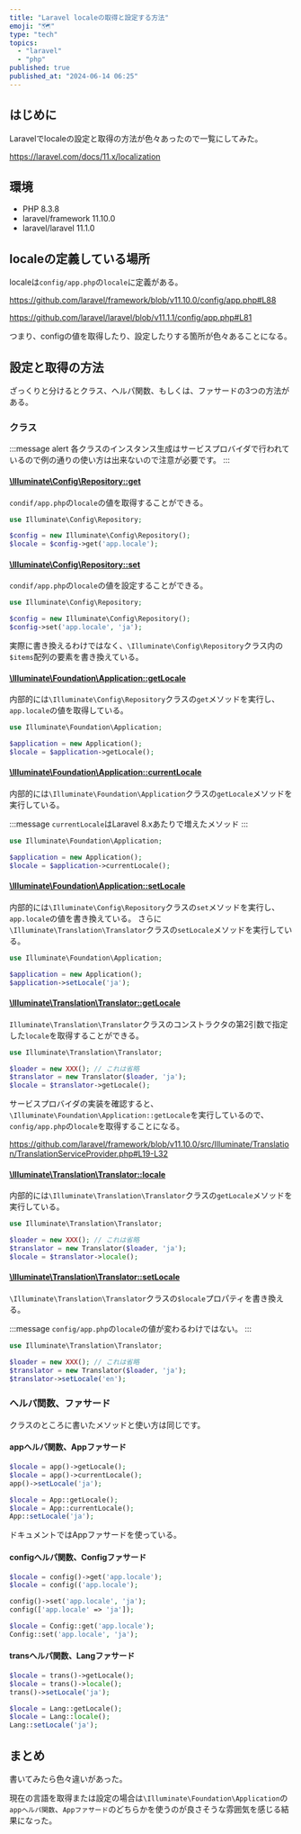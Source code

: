 ```yaml
---
title: "Laravel localeの取得と設定する方法"
emoji: "🗺️"
type: "tech"
topics:
  - "laravel"
  - "php"
published: true
published_at: "2024-06-14 06:25"
---
```


## はじめに

Laravelでlocaleの設定と取得の方法が色々あったので一覧にしてみた。

https://laravel.com/docs/11.x/localization

## 環境

- PHP 8.3.8
- laravel/framework 11.10.0
- laravel/laravel 11.1.0

## localeの定義している場所

localeは`config/app.php`の`locale`に定義がある。

https://github.com/laravel/framework/blob/v11.10.0/config/app.php#L88

https://github.com/laravel/laravel/blob/v11.1.1/config/app.php#L81

つまり、configの値を取得したり、設定したりする箇所が色々あることになる。

## 設定と取得の方法

ざっくりと分けるとクラス、へルパ関数、もしくは、ファサードの3つの方法がある。

### クラス

:::message alert
各クラスのインスタンス生成はサービスプロバイダで行われているので例の通りの使い方は出来ないので注意が必要です。
:::

#### [\Illuminate\Config\Repository::get](https://github.com/laravel/framework/blob/v11.10.0/src/Illuminate/Config/Repository.php#L51)

`condif/app.php`の`locale`の値を取得することができる。

```php
use Illuminate\Config\Repository;

$config = new Illuminate\Config\Repository();
$locale = $config->get('app.locale');
```

#### [\Illuminate\Config\Repository::set](https://github.com/laravel/framework/blob/v11.10.0/src/Illuminate/Config/Repository.php#L188)

`condif/app.php`の`locale`の値を設定することができる。

```php
use Illuminate\Config\Repository;

$config = new Illuminate\Config\Repository();
$config->set('app.locale', 'ja');
```

実際に書き換えるわけではなく、`\Illuminate\Config\Repository`クラス内の`$items`配列の要素を書き換えている。

#### [\Illuminate\Foundation\Application::getLocale](https://github.com/laravel/framework/blob/v11.10.0/src/Illuminate/Foundation/Application.php#L1501)

内部的には`\Illuminate\Config\Repository`クラスの`get`メソッドを実行し、`app.locale`の値を取得している。

```php
use Illuminate\Foundation\Application;

$application = new Application();
$locale = $application->getLocale();
```

#### [\Illuminate\Foundation\Application::currentLocale](https://github.com/laravel/framework/blob/v11.10.0/src/Illuminate/Foundation/Application.php#L1511)

内部的には`\Illuminate\Foundation\Application`クラスの`getLocale`メソッドを実行している。

:::message
`currentLocale`はLaravel 8.xあたりで増えたメソッド
:::

```php
use Illuminate\Foundation\Application;

$application = new Application();
$locale = $application->currentLocale();
```

#### [\Illuminate\Foundation\Application::setLocale](https://github.com/laravel/framework/blob/v11.10.0/src/Illuminate/Foundation/Application.php#L1532)

内部的には`\Illuminate\Config\Repository`クラスの`set`メソッドを実行し、`app.locale`の値を書き換えている。
さらに`\Illuminate\Translation\Translator`クラスの`setLocale`メソッドを実行している。

```php
use Illuminate\Foundation\Application;

$application = new Application();
$application->setLocale('ja');
```

#### [\Illuminate\Translation\Translator::getLocale](https://github.com/laravel/framework/blob/v11.10.0/src/Illuminate/Translation/Translator.php#L495)

`Illuminate\Translation\Translator`クラスのコンストラクタの第2引数で指定した`locale`を取得することができる。

```php
use Illuminate\Translation\Translator;

$loader = new XXX(); // これは省略
$translator = new Translator($loader, 'ja');
$locale = $translator->getLocale();
```

サービスプロバイダの実装を確認すると、`\Illuminate\Foundation\Application::getLocale`を実行しているので、`config/app.php`の`locale`を取得することになる。

https://github.com/laravel/framework/blob/v11.10.0/src/Illuminate/Translation/TranslationServiceProvider.php#L19-L32

#### [\Illuminate\Translation\Translator::locale](https://github.com/laravel/framework/blob/v11.10.0/src/Illuminate/Translation/Translator.php#L485)

内部的には`\Illuminate\Translation\Translator`クラスの`getLocale`メソッドを実行している。

```php
use Illuminate\Translation\Translator;

$loader = new XXX(); // これは省略
$translator = new Translator($loader, 'ja');
$locale = $translator->locale();
```

#### [\Illuminate\Translation\Translator::setLocale](https://github.com/laravel/framework/blob/v11.10.0/src/Illuminate/Translation/Translator.php#L508)

`\Illuminate\Translation\Translator`クラスの`$locale`プロパティを書き換える。

:::message
`config/app.php`の`locale`の値が変わるわけではない。
:::

```php
use Illuminate\Translation\Translator;

$loader = new XXX(); // これは省略
$translator = new Translator($loader, 'ja');
$translator->setLocale('en');
```

### へルパ関数、ファサード

クラスのところに書いたメソッドと使い方は同じです。

#### appへルパ関数、Appファサード

```php
$locale = app()->getLocale();
$locale = app()->currentLocale();
app()->setLocale('ja');

$locale = App::getLocale();
$locale = App::currentLocale();
App::setLocale('ja');
```

ドキュメントではAppファサードを使っている。

#### configへルパ関数、Configファサード

```php
$locale = config()->get('app.locale');
$locale = config(('app.locale');

config()->set('app.locale', 'ja');
config(['app.locale' => 'ja']);

$locale = Config::get('app.locale');
Config::set('app.locale', 'ja');
```

#### transへルパ関数、Langファサード

```php
$locale = trans()->getLocale();
$locale = trans()->locale();
trans()->setLocale('ja');

$locale = Lang::getLocale();
$locale = Lang::locale();
Lang::setLocale('ja');
```

## まとめ

書いてみたら色々違いがあった。

現在の言語を取得または設定の場合は`\Illuminate\Foundation\Application`の`appへルパ関数`、`Appファサード`のどちらかを使うのが良さそうな雰囲気を感じる結果になった。
